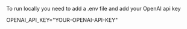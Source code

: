 To run locally you need to add a .env file and add your OpenAI api key

OPENAI_API_KEY="YOUR-OPENAI-API-KEY"
